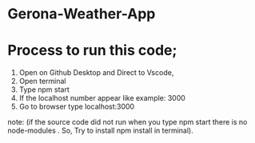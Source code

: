 # Gerona-Weather-App
# Process to run this code;
1. Open on Github Desktop and Direct to Vscode,
2. Open terminal 
3. Type npm start
4. If the localhost number appear like example: 3000 
5. Go to browser type localhost:3000

note: (if the source code did not run when you type npm start there is no node-modules . So, Try to install npm install in terminal).
